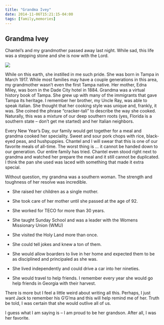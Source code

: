 ```yaml
---
title: "Grandma Ivey"
date: 2014-11-06T15:21:15-04:00
tags: [family,memories]
---
```

## Grandma Ivey

Chantel’s and my grandmother passed away last night. While sad, this life was a stepping stone and she is now with the Lord.

![](/DeeDee-Wedding-30.jpg)

While on this earth, she instilled in me such pride. She was born in Tampa in March 1917. While most families may have a couple generations in this area, my grandmother wasn’t even the first Tampa native. Her mother, Edna Miley, was born in the Dade City hotel in 1884. Grandma was a virtual history book of Tampa. She grew up with many of the immigrants that gave Tampa its heritage. I remember her brother, my Uncle Ray, was able to speak italian. She thought that her cooking style was unique and, frankly, it was. She coined the phrase “cracker-tali” to describe the way she cooked. Naturally, this was a mixture of our deep southern roots (yes, Florida is a southern state – don’t get me started) and her Italian neighbors.

Every New Year’s Day, our family would get together for a meal and grandma cooked her speciality. Sweet and sour pork chops with rice, black-eyed peas, and hushpuppies. Chantel and I will swear that this is one of our favorite meals of all-time. The worst thing is … it cannot be handed down to our generation. Our entire family has tried. Chantel even stood right next to grandma and watched her prepare the meal and it still cannot be duplicated. I think the pan she used was laced with something that made it extra special.

Without question, my grandma was a southern woman. The strength and toughness of her resolve was incredible.

* She raised her children as a single mother.

* She took care of her mother until she passed at the age of 92.

* She worked for TECO for more than 30 years.

* She taught Sunday School and was a leader with the Womens Missionary Union (WMU)

* She visited the Holy Land more than once.

* She could tell jokes and knew a ton of them.

* She would allow boarders to live in her home and expected them to be as disciplined and principaled as she was.

* She lived independently and could drive a car into her nineties.

* She would travel to help friends. I remember every year she would go help friends in Georgia with their harvest.

There is more but I feel a little weird about writing all this. Perhaps, I just want Jack to remember his G’G’ma and this will help remind me of her. Truth be told, I was certain that she would outlive all of us.

I guess what I am saying is – I am proud to be her grandson. After all, I was her favorite.
